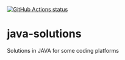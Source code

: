 <p align="left">
  <a href="https://github.com/nikoo28/java-solutions"><img alt="GitHub Actions status" src="https://github.com/nikoo28/java-solutions/workflows/maven/badge.svg"></a>
</p>

# java-solutions
Solutions in JAVA for some coding platforms
